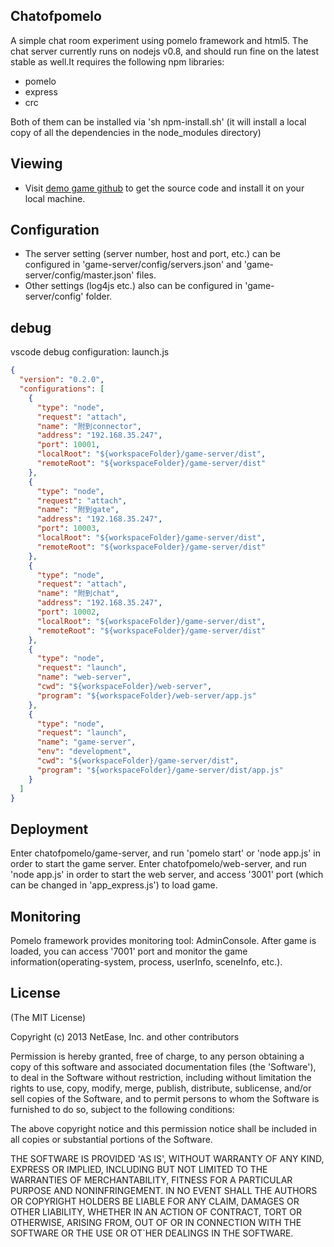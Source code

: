 ## Chatofpomelo

A simple chat room experiment using pomelo framework and html5.
The chat server currently runs on nodejs v0.8, and should run fine on the latest stable as well.It requires the following npm libraries:

- pomelo
- express
- crc

Both of them can be installed via 'sh npm-install.sh' (it will install a local copy of all the dependencies in the node_modules directory)

## Viewing

- Visit [demo game github](https://github.com/NetEase/chatofpomelo) to get the source code and install it on your local machine.

## Configuration

- The server setting (server number, host and port, etc.) can be configured in 'game-server/config/servers.json' and 'game-server/config/master.json' files.
- Other settings (log4js etc.) also can be configured in 'game-server/config' folder.

## debug

vscode debug configuration:
launch.js

```json
{
  "version": "0.2.0",
  "configurations": [
    {
      "type": "node",
      "request": "attach",
      "name": "附到connector",
      "address": "192.168.35.247",
      "port": 10001,
      "localRoot": "${workspaceFolder}/game-server/dist",
      "remoteRoot": "${workspaceFolder}/game-server/dist"
    },
    {
      "type": "node",
      "request": "attach",
      "name": "附到gate",
      "address": "192.168.35.247",
      "port": 10003,
      "localRoot": "${workspaceFolder}/game-server/dist",
      "remoteRoot": "${workspaceFolder}/game-server/dist"
    },
    {
      "type": "node",
      "request": "attach",
      "name": "附到chat",
      "address": "192.168.35.247",
      "port": 10002,
      "localRoot": "${workspaceFolder}/game-server/dist",
      "remoteRoot": "${workspaceFolder}/game-server/dist"
    },
    {
      "type": "node",
      "request": "launch",
      "name": "web-server",
      "cwd": "${workspaceFolder}/web-server",
      "program": "${workspaceFolder}/web-server/app.js"
    },
    {
      "type": "node",
      "request": "launch",
      "name": "game-server",
      "env": "development",
      "cwd": "${workspaceFolder}/game-server/dist",
      "program": "${workspaceFolder}/game-server/dist/app.js"
    }
  ]
}
```

## Deployment

Enter chatofpomelo/game-server, and run 'pomelo start' or 'node app.js' in order to start the game server.
Enter chatofpomelo/web-server, and run 'node app.js' in order to start the web server, and access '3001' port (which can be changed in 'app_express.js') to load game.

## Monitoring

Pomelo framework provides monitoring tool: AdminConsole. After game is loaded, you can access '7001' port and monitor the game information(operating-system, process, userInfo, sceneInfo, etc.).

## License

(The MIT License)

Copyright (c) 2013 NetEase, Inc. and other contributors

Permission is hereby granted, free of charge, to any person obtaining
a copy of this software and associated documentation files (the
'Software'), to deal in the Software without restriction, including
without limitation the rights to use, copy, modify, merge, publish,
distribute, sublicense, and/or sell copies of the Software, and to
permit persons to whom the Software is furnished to do so, subject to
the following conditions:

The above copyright notice and this permission notice shall be
included in all copies or substantial portions of the Software.

THE SOFTWARE IS PROVIDED 'AS IS', WITHOUT WARRANTY OF ANY KIND,
EXPRESS OR IMPLIED, INCLUDING BUT NOT LIMITED TO THE WARRANTIES OF
MERCHANTABILITY, FITNESS FOR A PARTICULAR PURPOSE AND NONINFRINGEMENT.
IN NO EVENT SHALL THE AUTHORS OR COPYRIGHT HOLDERS BE LIABLE FOR ANY
CLAIM, DAMAGES OR OTHER LIABILITY, WHETHER IN AN ACTION OF CONTRACT,
TORT OR OTHERWISE, ARISING FROM, OUT OF OR IN CONNECTION WITH THE
SOFTWARE OR THE USE OR OT`HER DEALINGS IN THE SOFTWARE.
